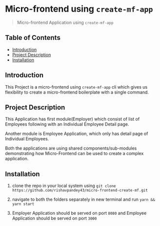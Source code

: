 # Micro-frontend using `create-mf-app`

> Micro-frontend Application using `create-mf-app`

## Table of Contents

- [Introduction](#introduction)
- [Project Description](#project-description)
- [Installation](#installation)

## Introduction

This Project is a micro-frontend using `create-mf-app` cli which gives us flexibility to create a micro-frontend boilerplate with a single command.

## Project Description

This Application has first module(Employer) which consist of list of Employees following with an Individual Employee Detail page.

Another module is Employee Application, which only has detail page of Individual Employees.

Both the applications are using shared components/sub-modules demonstrating how Micro-Frontend can be used to create a complex application.

## Installation

1. clone the repo in your local system using `git clone https://github.com/rishavpandey43/micro-frontend-create-mf.git`

2. navigate to both the folders separately in new terminal and run `yarn && yarn start`

3. Employer Application should be served on port `8080` and Employee Application should be served on port `3000`
